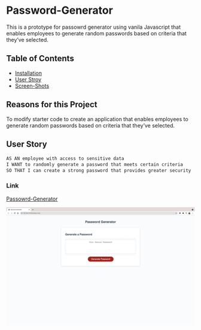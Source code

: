 # Password-Generator
This is a prototype for passowrd generator using vanila Javascript that enables employees to generate random passwords based on criteria that they’ve selected.

## Table of Contents
* [Installation](#installation)
* [User Stroy](#UsersStory)
* [Screen-Shots](#Screen-Shots)

## Reasons for this Project
To modify starter code to create an application that enables employees to generate random passwords based on criteria that they’ve selected.

## User Story

```
AS AN employee with access to sensitive data
I WANT to randomly generate a password that meets certain criteria
SO THAT I can create a strong password that provides greater security
```
### Link
[Passowrd-Generator](https://mohamedmesahel.github.io/Password-Generator/)

![](./assets/images/PasswordGenerator.png)
